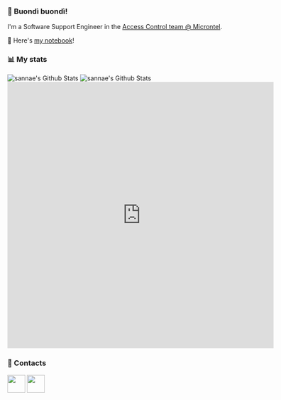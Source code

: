 ### 👋 Buondì buondì!

I'm a Software Support Engineer in the [Access Control team @ Microntel](https://www.microntel.com/en/solutions/access-control/).

:memo: Here's [my notebook](https://sannae.github.io/the-notebook)!

### :bar_chart: My stats

<img align="center" alt="sannae's Github Stats" src="https://github-readme-stats.vercel.app/api?username=sannae&show_icons=true&count_private=true&theme=dark&include_all_commits=true&line_height=21&cache_seconds=1800"/> 

<img align="center" alt="sannae's Github Stats" src="https://github-readme-stats.vercel.app/api/top-langs/?username=sannae&langs_count=8"/>

<iframe width="600" height="600" src="https://ionicabizau.github.io/github-profile-languages/api.html?sannae" frameborder="0"></iframe>

### 📢 Contacts

[<img align="center" height="40" src="https://img.icons8.com/color/144/000000/linkedin.png"/>](https://www.linkedin.com/in/edoardosanna/)
[<img align="center" height="40" src="https://cdn.jsdelivr.net/npm/simple-icons@3.0.1/icons/dev-dot-to.svg"/>](https://dev.to/sannae)

<!-- A similar page can be built with https://rahuldkjain.github.io/gh-profile-readme-generator/ -->
